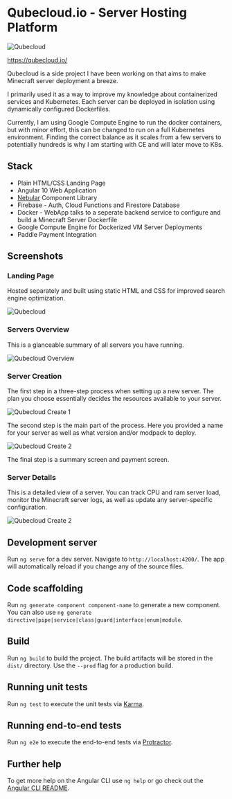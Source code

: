 # Qubecloud.io - Server Hosting Platform


![Qubecloud](https://qubecloud.io/images/global/TextAndLogoPrimary.svg)

https://qubecloud.io/

Qubecloud is a side project I have been working on that aims to make Minecraft server deployment a breeze.

I primarily used it as a way to improve my knowledge about containerized services and Kubernetes. Each server can be deployed in isolation using dynamically configured Dockerfiles.

Currently, I am using Google Compute Engine to run the docker containers, but with minor effort, this can be changed to run on a full Kubernetes environment. Finding the correct balance as it scales from a few servers to potentially hundreds is why I am starting with CE and will later move to K8s.

## Stack
* Plain HTML/CSS Landing Page
* Angular 10 Web Application
* [Nebular](https://akveo.github.io/nebular/) Component Library
* Firebase - Auth, Cloud Functions and Firestore Database
* Docker - WebApp talks to a seperate backend service to configure and build a Minecraft Server Dockerfile
* Google Compute Engine for Dockerized VM Server Deployments
* Paddle Payment Integration

## Screenshots
### Landing Page

Hosted separately and built using static HTML and CSS for improved search engine optimization.

![Qubecloud](https://i.imgur.com/AbsyUZn.png)


### Servers Overview

This is a glanceable summary of all servers you have running.

![Qubecloud Overview](https://i.imgur.com/O0eioqO.png)

### Server Creation

The first step in a three-step process when setting up a new server. The plan you choose essentially decides the resources available to your server.

![Qubecloud Create 1](https://i.imgur.com/sdIrqp8.png)

The second step is the main part of the process. Here you provided a name for your server as well as what version and/or modpack to deploy.

![Qubecloud Create 2](https://i.imgur.com/ZPOsSj1.png)

The final step is a summary screen and payment screen.

### Server Details

This is a detailed view of a server. You can track CPU and ram server load, monitor the Minecraft server logs, as well as update any server-specific configuration.

![Qubecloud Create 2](https://i.imgur.com/9yxaHDw.png)



## Development server

Run `ng serve` for a dev server. Navigate to `http://localhost:4200/`. The app will automatically reload if you change any of the source files.

## Code scaffolding

Run `ng generate component component-name` to generate a new component. You can also use `ng generate directive|pipe|service|class|guard|interface|enum|module`.

## Build

Run `ng build` to build the project. The build artifacts will be stored in the `dist/` directory. Use the `--prod` flag for a production build.

## Running unit tests

Run `ng test` to execute the unit tests via [Karma](https://karma-runner.github.io).

## Running end-to-end tests

Run `ng e2e` to execute the end-to-end tests via [Protractor](http://www.protractortest.org/).

## Further help

To get more help on the Angular CLI use `ng help` or go check out the [Angular CLI README](https://github.com/angular/angular-cli/blob/master/README.md).
